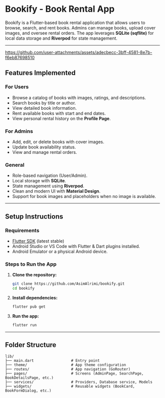 # **Bookify - Book Rental App**

Bookify is a Flutter-based book rental application that allows users to browse, search, and rent books. Admins can manage books, upload cover images, and oversee rental orders. The app leverages **SQLite (sqflite)** for local data storage and **Riverpod** for state management.

---

https://github.com/user-attachments/assets/adecbecc-3bff-4581-8e7b-f6eb87698510



## **Features Implemented**

### **For Users**
- Browse a catalog of books with images, ratings, and descriptions.
- Search books by title or author.
- View detailed book information.
- Rent available books with start and end dates.
- View personal rental history on the **Profile Page**.

### **For Admins**
- Add, edit, or delete books with cover images.
- Update book availability status.
- View and manage rental orders.

### **General**
- Role-based navigation (User/Admin).
- Local storage with **SQLite**.
- State management using **Riverpod**.
- Clean and modern UI with **Material Design**.
- Support for book images and placeholders when no image is available.

---

## **Setup Instructions**

### **Requirements**
- [Flutter SDK](https://docs.flutter.dev/get-started/install) (latest stable)
- Android Studio or VS Code with Flutter & Dart plugins installed.
- Android Emulator or a physical Android device.

### **Steps to Run the App**
1. **Clone the repository:**
   ```bash
   git clone https://github.com/AsimAlrimi/bookify.git
   cd bookify

2. **Install dependencies:**
   ```bash
   flutter pub get

3. **Run the app:**
   ```bash
   flutter run

---

## **Folder Structure**

```
lib/
├── main.dart                 # Entry point
├── theme/                    # App theme configuration
├── routes/                   # App navigation (GoRouter)
├── pages/                    # Screens (AdminPage, SearchPage, BookDetailsPage, etc.)
├── services/                 # Providers, Database service, Models
├── widgets/                  # Reusable widgets (BookCard, BookFormDialog, etc.)
```

